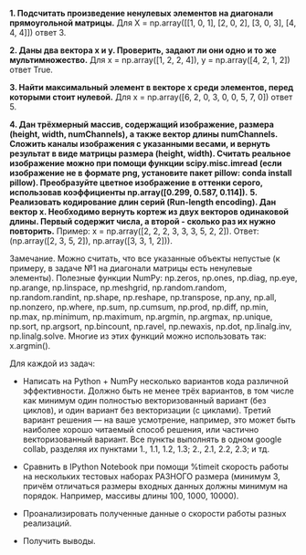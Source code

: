 **1. Подсчитать произведение ненулевых элементов на диагонали прямоугольной матрицы.**
Для X = np.array([[1, 0, 1], [2, 0, 2], [3, 0, 3], [4, 4, 4]]) ответ 3.

**2. Даны два вектора x и y. Проверить, задают ли они одно и то же мультимножество.**
Для x = np.array([1, 2, 2, 4]), y = np.array([4, 2, 1, 2]) ответ True.

**3. Найти максимальный элемент в векторе x среди элементов, перед которыми стоит нулевой.**
Для x = np.array([6, 2, 0, 3, 0, 0, 5, 7, 0]) ответ 5.

**4. Дан трёхмерный массив, содержащий изображение, размера (height, width, numChannels), а также вектор длины numChannels. Сложить каналы изображения с указанными весами, и вернуть результат в виде матрицы размера (height, width). Считать реальное изображение можно при помощи функции scipy.misc.imread (если изображение не в формате png, установите пакет pillow: conda install pillow). Преобразуйте цветное изображение в оттенки серого, использовав коэффициенты np.array([0.299, 0.587, 0.114]).**
**5. Реализовать кодирование длин серий (Run-length encoding). Дан вектор x. Необходимо вернуть кортеж из двух векторов одинаковой длины. Первый содержит числа, а второй - сколько раз их нужно повторить.**
Пример: x = np.array([2, 2, 2, 3, 3, 3, 5, 2, 2]). Ответ: (np.array([2, 3, 5, 2]), np.array([3, 3, 1, 2])).

Замечание. Можно считать, что все указанные объекты непустые (к примеру, в задаче №1 на диагонали матрицы есть ненулевые элементы).
Полезные функции NumPy: np.zeros, np.ones, np.diag, np.eye, np.arange, np.linspace, np.meshgrid, np.random.random, np.random.randint, np.shape, np.reshape, np.transpose, np.any, np.all, np.nonzero, np.where, np.sum, np.cumsum, np.prod, np.diff, np.min, np.max, np.minimum, np.maximum, np.argmin, np.argmax, np.unique, np.sort, np.argsort, np.bincount, np.ravel, np.newaxis, np.dot, np.linalg.inv, np.linalg.solve. Многие из этих функций можно использовать так: x.argmin().

Для каждой из задач:
- Написать на Python + NumPy несколько вариантов кода различной эффективности. Должно быть не менее трёх вариантов, в том числе как минимум один полностью векторизованный вариант (без циклов), и один вариант без векторизации (с циклами). Третий вариант решения — на ваше усмотрение, например, это может быть наиболее хорошо читаемый способ решения, или частично векторизованный вариант. Все пункты выполнять в одном google collab, разделяя их пунктами 1., 1.1, 1.2, 1.3; 2., 2.1, 2.2, 2.3; и тд.

- Сравнить в IPython Notebook при помощи %timeit скорость работы на нескольких тестовых наборах РАЗНОГО размера (минимум 3, причём отличаться размеры входных данных должны минимум на порядок. Например, массивы длины 100, 1000, 10000).

- Проанализировать полученные данные о скорости работы разных реализаций.

- Получить выводы.
